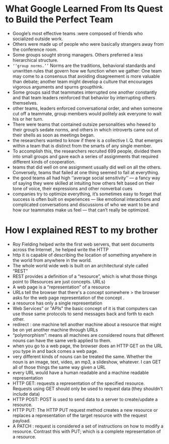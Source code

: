 # What Google Learned From Its Quest to Build the Perfect Team
* Google’s most effective teams :were composed of friends who socialized outside work.
* Others were made up of people who were basically strangers away from the conference room.
* Some groups sought strong managers. Others preferred a less hierarchical structure.
* `‘‘group norms.’’` Norms are the traditions, behavioral standards and unwritten rules that govern how we function when we gather: One team may come to a consensus that avoiding disagreement is more valuable than debate; another team might develop a culture that encourages vigorous arguments and spurns groupthink.
* Some groups said that teammates interrupted one another constantly and that team leaders reinforced that behavior by interrupting others themselves.
* other teams, leaders enforced conversational order, and when someone cut off a teammate, group members would politely ask everyone to wait his or her turn.
*  There were teams that contained outsize personalities who hewed to their group’s sedate norms, and others in which introverts came out of their shells as soon as meetings began.
* the researchers wanted to know if there is a collective I. Q. that emerges within a team that is distinct from the smarts of any single member.
* To accomplish this, the researchers recruited 699 people, divided them into small groups and gave each a series of assignments that required different kinds of cooperation.
*  teams that did well on one assignment usually did well on all the others. Conversely, teams that failed at one thing seemed to fail at everything. 
* the good teams all had high ‘‘average social sensitivity’’ — a fancy way of saying they were skilled at intuiting how others felt based on their tone of voice, their expressions and other nonverbal cues
* companies try to optimize everything, it’s sometimes easy to forget that success is often built on experiences — like emotional interactions and complicated conversations and discussions of who we want to be and how our teammates make us feel — that can’t really be optimized.

# How I explained REST to my brother
* Roy Fielding helped write the first web servers, that sent documents across the Internet , he helped write the HTTP
* http  it is capable of describing the location of something anywhere in the world from anywhere in the world.
* The whole world wide web is built on an architectural style called “REST”
* REST provides a definition of a “resource”, which is what those things point to (Resources are just concepts. URLs)
*  A web page is a “representation” of a resource
* URLs tell the browser that there's a concept somewhere >  the browser asks for the web page representation of the concept .
* a resource has only a single representation
* Web Services” or "APIs" the basic concept of it is that computers can use those same protocols to send messages back and forth to each other.
* redirect :  one machine tell another machine about a resource that might be on yet another machine through URLs
* “polymorphism”: means all machines are considered nouns  that different nouns can have the same verb applied to them.
* when you go to a web page, the browser does an HTTP GET on the URL you type in and back comes a web page.
* very different kinds of nouns can be treated the same. Whether the noun is an image, text, video, an mp3, a slideshow, whatever. I can GET all of those things the same way given a URL
* every URL would have a human readable and a machine readable representation
* HTTP GET: requests a representation of the specified resource. Requests using GET should only be used to request data (they shouldn't include data)
* HTTP POST: POST is used to send data to a server to create/update a resource.
* HTTP PUT: The HTTP PUT request method creates a new resource or replaces a representation of the target resource with the request payload.
* A PATCH : request is considered a set of instructions on how to modify a resource. Contrast this with PUT; which is a complete representation of a resource.